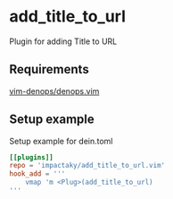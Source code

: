 # add_title_to_url

Plugin for adding Title to URL

## Requirements

[vim-denops/denops.vim](https://github.com/vim-denops/denops.vim)

## Setup example

Setup example for dein.toml

```toml
[[plugins]]
repo = 'impactaky/add_title_to_url.vim'
hook_add = '''
    vmap 'm <Plug>(add_title_to_url)
'''
```

